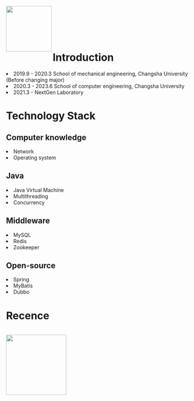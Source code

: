 <img align="left" height='125px' src="https://s2.loli.net/2021/12/08/915O6BF3eAyHdom.png">
<br/>
<br/>
<br/>
<br/>
<br/>

# Introduction

<li>2019.9 - 2020.3 School of mechanical engineering, Changsha University (Before changing major)
    
<li>2020.3 - 2023.6 School of computer engineering, Changsha University

<li>2021.3 - NextGen Laboratory
    
    
# Technology Stack
    
## Computer knowledge

<li>Network
    
<li>Operating system
    
## Java

<li>Java Virtual Machine
    
<li>Multithreading
    
<li>Concurrency
    
## Middleware
    
<li>MySQL
    
<li>Redis
    
<li>Zookeeper
    
## Open-source
    
<li>Spring
    
<li>MyBatis
    
<li>Dubbo
    

# Recence    

    
<br/> 

<img align="left" height='165px' src="https://github-readme-stats.vercel.app/api?username=Masker7&bg_color=30,B72731,324a88&title_color=fff&text_color=fff">
    


